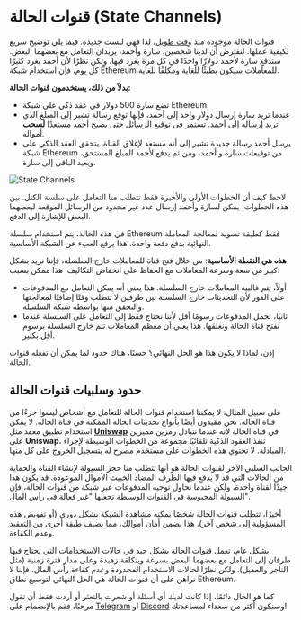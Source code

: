 # قنوات الحالة (State Channels)

قنوات الحالة موجودة منذ <a href="https://www.jeffcoleman.ca/state-channels/" target="_blank">وقت طويل</a>، لذا فهي ليست جديدة. فيما يلي توضيح سريع لكيفية عملها. لنفترض أن لدينا شخصين، سارة وأحمد، يريدان التعامل مع بعضهما البعض. ستدفع سارة لأحمد دولارًا واحدًا في كل مرة يغرد فيها. ولكن نظرًا لأن أحمد يغرد كثيرًا كل يوم، فإن استخدام شبكة Ethereum للمعاملات سيكون بطيئًا للغاية ومكلفًا للغاية.

**بدلاً من ذلك، يستخدمون قنوات الحالة:**

- تضع سارة 500 دولار في عقد ذكي على شبكة Ethereum.
- عندما تريد سارة إرسال دولار واحد إلى أحمد، فإنها توقع رسالة تشير إلى المبلغ الذي تريد إرساله إلى أحمد. تستمر في توقيع الرسائل حتى يصبح أحمد مستعدًا **لسحب** أمواله.
- يرسل أحمد رسالة جديدة تشير إلى أنه مستعد لإغلاق القناة. يتحقق العقد الذكي على شبكة Ethereum من توقيعات سارة و أحمد، ومن ثم يدفع لأحمد المبلغ المستحق، ويعيد الباقي إلى سارة.

<img src="https://www.web3arabs.com/courses/layers/state-channels.png" alt="State Channels"/>

لاحظ كيف أن الخطوات الأولى والأخيرة فقط تتطلب منا التعامل على سلسة الكتل. بين هذه الخطوات، يمكن لسارة وأحمد إرسال عدد غير محدود من الرسائل الموقعة لبعضهما البعض للإشارة إلى الدفع.

في هذه الحالة، يتم استخدام سلسلة Ethereum فقط كطبقة تسوية لمعالجة المعاملة النهائية بدفع دفعة واحدة. هذا يرفع العبء عن الشبكة الأساسية.

**هذه هي النقطة الأساسية**: من خلال فتح قناة للمعاملات خارج السلسلة، فإننا نزيد بشكل كبير من سعة وسرعة المعاملات مع الحفاظ على انخفاض التكاليف. هذا ممكن بسبب:

- أولاً، تتم غالبية المعاملات خارج السلسلة. هذا يعني أنه يمكن التعامل مع المدفوعات على الفور لأن التحديثات خارج السلسلة بين طرفين لا تتطلب وقتًا إضافيًا لمعالجتها والتحقق منها بواسطة شبكة السلسلة.
- ثانيًا، تحمل المدفوعات رسومًا أقل لأننا نحتاج فقط إلى التعامل على السلسلة عندما نفتح قناة الحالة ونغلقها. هذا يعني أن معظم المعاملات تتم خارج السلسلة برسوم أقل بكثير.

إذن، لماذا لا يكون هذا هو الحل النهائي؟ حسنًا، هناك حدود لما يمكن أن تفعله قنوات الحالة.

## حدود وسلبيات قنوات الحالة

على سبيل المثال، لا يمكننا استخدام قنوات الحالة للتعامل مع أشخاص ليسوا جزءًا من قناة الحالة. نحن مقيدون أيضًا بأنواع تحديثات الحالة الممكنة في قناة الحالة. لا يمكن استخدام تطبيق معقد مثل <a href="https://app.uniswap.org/" target="_blank">**Uniswap**</a> في قناة الحالة لأنه عندما نتبادل رمزين مميزين على **Uniswap**، تنفذ العقود الذكية تلقائيًا مجموعة من الخطوات الوسيطة لإجراء المبادلة. لا تحتوي هذه الخطوات على مستخدم مصرح له بتسجيل الخروج على كل منها.

الجانب السلبي الآخر لقنوات الحالة هو أنها تتطلب منا حجز السيولة لإنشاء القناة والحماية من الحالات التي قد لا يدفع فيها الطرف المضاد الخبيث الأموال الموعودة. قد يكون هذا جيدًا لقناة واحدة، ولكن عندما نحاول توجيه المدفوعات عبر شبكة من قنوات الحالة، فإن السيولة المحبوسة في القنوات الوسيطة تجعلها "غير فعالة في رأس المال".

أخيرًا، تتطلب قنوات الحالة شخصًا يمكنه مشاهدة الشبكة بشكل دوري (أو تفويض هذه المسؤولية إلى شخص آخر). هذا يضمن أمان أموالك، مما يضيف طبقة أخرى من التعقيد وعدم الكفاءة.

بشكل عام، تعمل قنوات الحالة بشكل جيد في حالات الاستخدامات التي يحتاج فيها طرفان إلى التعامل مع بعضهما البعض بسرعة وبتكلفة زهيدة وعلى مدار فترة زمنية (مثل التاجر والعميل). ولكن نظرًا لحالات الاستخدام المحدودة وعدم كفاءة رأس المال، فإننا لا نراهن على أن قنوات الحالة هي الحل النهائي لتوسيع نطاق Ethereum.

كما هو الحال دائمًا، إذا كانت لديك أي أسئلة أو شعرت بالتعثر أو أردت فقط أن تقول مرحبًا، فقم بالإنضمام على <a href="https://t.me/Web3ArabsDAO" target="_blank">Telegram</a> او <a href="https://discord.gg/ykgUvqMc4Q" target="_blank">Discord</a> وسنكون أكثر من سعداء لمساعدتك!
